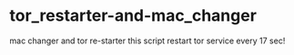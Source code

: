 # tor_restarter-and-mac_changer
mac changer and tor re-starter this script restart tor service every 17 sec!
